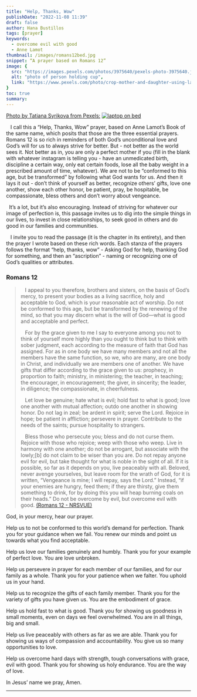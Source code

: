 ```yaml
---
title: "Help, Thanks, Wow"
publishDate: "2022-11-08 11:39"
draft: false
author: Hana Bustillos
tags: [prayer]
keywords:
  - overcome evil with good
  - Anne Lamot 
thumbnail: /images/romans12bed.jpg
snippet: “A prayer based on Romans 12”
image: {
  src: "https://images.pexels.com/photos/3975640/pexels-photo-3975640.jpeg",
  alt: "photo of person holding cup",
  link: "https://www.pexels.com/photo/crop-mother-and-daughter-using-laptop-and-drawing-3975640/"
}
toc: true
summary: 
---
```

[Photo by Tatiana Syrikova from Pexels:](https://www.pexels.com/photo/crop-mother-and-daughter-using-laptop-and-drawing-3975640/)
[![laptop on bed](https://www.pexels.com/photo/crop-mother-and-daughter-using-laptop-and-drawing-3975640.jpeg)](https://www.pexels.com/photo/crop-mother-and-daughter-using-laptop-and-drawing-3975640/)



&nbsp;&nbsp; I call this a “Help, Thanks, Wow” prayer, based on Anne Lamot’s Book of the same name, which posits that those are the three essential prayers.  Romans 12 is so rich in reminders of both God’s unconditional love and God’s will for us to always strive for better.  But - not better as the world sees it.  Not better as in, you are only a perfect mother if you (fill in the blank with whatever instagram is telling you - have an unmedicated birth, discipline a certain way, only eat certain foods, lose all the baby weight in a prescribed amount of time, whatever).  We are not to be “conformed to this age, but be transformed” by following what God wants for us.  And then it lays it out -  don’t think of yourself as better, recognize others’ gifts, love one another, show each other honor, be patient, pray, be hospitable, be compassionate, bless others and don’t worry about vengeance.

&nbsp;&nbsp;It’s a lot, but it’s also encouraging.  Instead of striving for whatever our image of perfection is, this passage invites us to dig into the simple things in our lives, to invest in close relationships, to seek good in others and do good in our families and communities.

&nbsp;&nbsp; I invite you to read the passage (it is the chapter in its entirety), and then the prayer I wrote based on these rich words.  Each stanza of the prayers follows the format “help, thanks, wow” - Asking God for help, thanking God for something, and then an “ascription” - naming or recognizing one of God’s qualities or attributes.  

### Romans 12 

> &nbsp;&nbsp; I appeal to you therefore, brothers and sisters, on the basis of God’s mercy, to present your bodies as a living sacrifice, holy and acceptable to God, which is your reasonable act of worship. Do not be conformed to this age, but be transformed by the renewing of the mind, so that you may discern what is the will of God—what is good and acceptable and perfect.
>
> &nbsp;&nbsp; For by the grace given to me I say to everyone among you not to think of yourself more highly than you ought to think but to think with sober judgment, each according to the measure of faith that God has assigned. For as in one body we have many members and not all the members have the same function, so we, who are many, are one body in Christ, and individually we are members one of another. We have gifts that differ according to the grace given to us: prophecy, in proportion to faith; ministry, in ministering; the teacher, in teaching;  the encourager, in encouragement; the giver, in sincerity; the leader, in diligence; the compassionate, in cheerfulness.
>
> &nbsp;&nbsp; Let love be genuine; hate what is evil; hold fast to what is good; love one another with mutual affection; outdo one another in showing honor.  Do not lag in zeal; be ardent in spirit; serve the Lord.  Rejoice in hope; be patient in affliction; persevere in prayer.  Contribute to the needs of the saints; pursue hospitality to strangers.
>
> &nbsp;&nbsp; Bless those who persecute you; bless and do not curse them.  Rejoice with those who rejoice; weep with those who weep.  Live in harmony with one another; do not be arrogant, but associate with the lowly;[b] do not claim to be wiser than you are.  Do not repay anyone evil for evil, but take thought for what is noble in the sight of all.  If it is possible, so far as it depends on you, live peaceably with all.  Beloved, never avenge yourselves, but leave room for the wrath of God, for it is written, “Vengeance is mine; I will repay, says the Lord.”  Instead, “if your enemies are hungry, feed them; if they are thirsty, give them something to drink, for by doing this you will heap burning coals on their heads.”  Do not be overcome by evil, but overcome evil with good.  [(Romans 12 - NRSVUE)][Romans 12 - NRSVUE]

God, in your mercy, hear our prayer.

Help us to not be conformed to this world’s demand for perfection.
Thank you for your guidance when we fail.
You renew our minds and point us towards what you find acceptable.

Help us love our families genuinely and humbly.
Thank you for your example of perfect love.
You are love unbroken.

Help us persevere in prayer for each member of our families, and for our family as a whole.
Thank you for your patience when we falter.
You uphold us in your hand.

Help us to recognize the gifts of each family member.
Thank you for the variety of gifts you have given us.
You are the embodiment of grace.

Help us hold fast to what is good.
Thank you for showing us goodness in small moments, even on days we feel overwhelmed.
You are in all things, big and small.

Help us live peaceably with others as far as we are able.
Thank you for showing us ways of compassion and accountability.
You give us so many opportunities to love.

Help us overcome hard days with strength, tough conversations with grace, evil with good.
Thank you for showing us holy endurance.
You are the way of love.

In Jesus’ name we pray, Amen.


--- 



[Romans 12 - NRSVUE]: https://www.biblegateway.com/passage/?search=romans+12&version=NRSVUE 